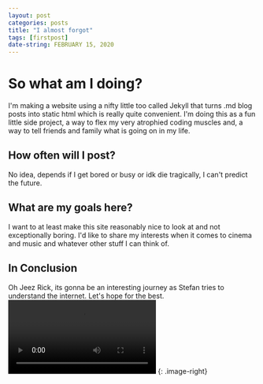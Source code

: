 ```yaml
---
layout: post
categories: posts
title: "I almost forgot"
tags: [firstpost]
date-string: FEBRUARY 15, 2020
---
```

# So what am I doing?
I'm making a website using a nifty little too called Jekyll that turns .md blog posts into static html which is really quite convenient. I'm doing this as a fun little side project, a way to flex my very atrophied coding muscles and, a way to tell friends and family what is going on in my life.
## How often will I post?
No idea, depends if I get bored or busy or idk die tragically, I can't predict the future.
## What are my goals here?
I want to at least make this site reasonably nice to look at and not exceptionally boring. I'd like to share my interests when it comes to cinema and music and whatever other stuff I can think of.
## In Conclusion
Oh Jeez Rick, its gonna be an interesting journey as Stefan tries to understand the internet. Let's hope for the best.
![Oh Jeez](https://media.giphy.com/media/QYRjw6Jz0jyr1AnPW9/source.mp4)
{: .image-right}